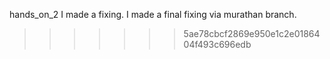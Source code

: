 hands_on_2
I made a fixing.
I made a final fixing via murathan branch.
>>>>>>> 5ae78cbcf2869e950e1c2e0186404f493c696edb

